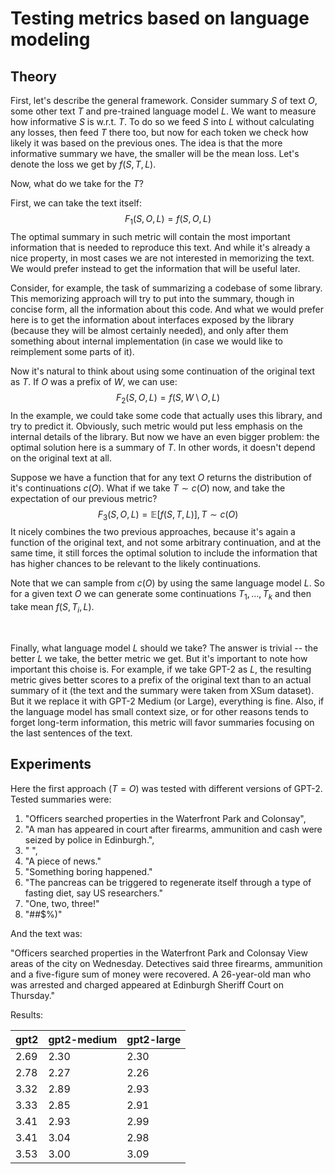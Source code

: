 # Testing metrics based on language modeling

## Theory
First, let's describe the general framework. Consider summary $S$ of text $O$, some other text $T$ and pre-trained language model $L$.
We want to measure how informative $S$ is w.r.t. $T$. To do so we feed $S$ into $L$ without calculating any losses,
then feed $T$ there too, but now for each token we check how likely it was based on the previous ones. The idea is that 
the more informative summary we have, the smaller will be the mean loss. Let's denote the loss we get by $f(S, T, L)$.

Now, what do we take for the $T$? 

First, we can take the text itself:
$$ F_1(S, O, L) = f(S, O, L)$$
The optimal summary in such metric will contain the most important information that is needed to 
reproduce this text. And while it's already a nice property, in most cases we are not interested in memorizing the text.
We would prefer instead to get the information that will be useful later.

Consider, for example, the task of summarizing a codebase of some library. This memorizing approach will try to put into the summary, 
though in concise form, all the information about this code.
And what we would prefer here is to get the information about interfaces exposed by the library (because they will be almost certainly needed), 
and only after them something about internal implementation (in case we would like to reimplement some parts of it).

Now it's natural to think about using some continuation of the original text as $T$. If $O$ was a prefix of $W$, we can use:
$$F_2(S, O, L) = f(S, W \setminus O, L)$$
In the example, we could take some code that actually uses this library, and try to predict it. Obviously, such metric would put less emphasis on the internal details of the library. But now we have an even bigger problem: the optimal solution here is a summary of $T$. In other words, it doesn't depend on the original text at all.

Suppose we have a function that for any text $O$ returns the distribution of it's continuations $c(O)$. What if we take $T \sim c(O)$ now, and 
take the expectation of our previous metric?
$$F_3(S, O, L) = \mathbb{E}[f(S, T, L)], T \sim c(O)$$
It nicely combines the two previous approaches, because it's again a function of the original text,
and not some arbitrary continuation, and at the same time, it still forces the optimal solution to include the information that has higher chances
to be relevant to the likely continuations.

Note that we can sample from $c(O)$ by using the same language model $L$.
So for a given text $O$ we can generate some continuations $T_1, \dots, T_k$ and then take mean $f(S, T_i, L)$.

$~$

Finally, what language model $L$ should we take? The answer is trivial -- the better $L$ we take, the better metric we get. But it's important to note how
important this choise is. For example, if we take GPT-2 as $L$, the resulting metric gives better scores to a prefix of the original text than to an actual
summary of it (the text and the summary were taken from XSum dataset). But it we replace it with GPT-2 Medium (or Large), everything is fine. 
Also, if the language model has small context size, or for other reasons tends to forget long-term information, this metric will favor summaries focusing on the last sentences of the text.

## Experiments
Here the first approach ($T = O$) was tested with different versions of GPT-2. Tested summaries were:
1. "Officers searched properties in the Waterfront Park and Colonsay",
2. "A man has appeared in court after firearms, ammunition and cash were seized by police in Edinburgh.",
3. " ",
4. "A piece of news."
5. "Something boring happened."
6. "The pancreas can be triggered to regenerate itself through a type of fasting diet, say US researchers."
7. "One, two, three!"
8. "#$%^&*(*&^%$#$%)"

And the text was:

"Officers searched properties in the Waterfront Park and Colonsay View areas of the city on Wednesday. Detectives said three firearms, ammunition and a five-figure sum of money were recovered. A 26-year-old man who was arrested and charged appeared at Edinburgh Sheriff Court on Thursday."

Results:

| gpt2 | gpt2-medium | gpt2-large |
|------|-------------|------------|
| 2.69 | 2.30        | 2.30       |
| 2.78 | 2.27        | 2.26      |
| 3.32 | 2.89        | 2.93       |
| 3.33 | 2.85        | 2.91       |
| 3.41 | 2.93        | 2.99       |
| 3.41 | 3.04        | 2.98       |
| 3.53 | 3.00        | 3.09       |